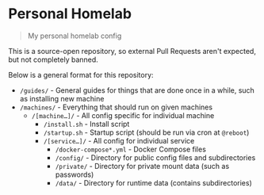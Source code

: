 # Personal Homelab

> My personal homelab config

This is a source-open repository, so external Pull Requests aren't expected, but not completely banned.

Below is a general format for this repository:

- `/guides/` - General guides for things that are done once in a while, such as installing new machine
- `/machines/` - Everything that should run on given machines
    - `/[machine…]/` - All config specific for individual machine
        - `/install.sh` - Install script
        - `/startup.sh` - Startup script (should be run via cron at `@reboot`)
        - `/[service…]/` - All config for individual service
            - `/docker-compose*.yml` - Docker Compose files
            - `/config/` - Directory for public config files and subdirectories
            - `/private/` - Directory for private mount data (such as passwords)
            - `/data/` - Directory for runtime data (contains subdirectories)
